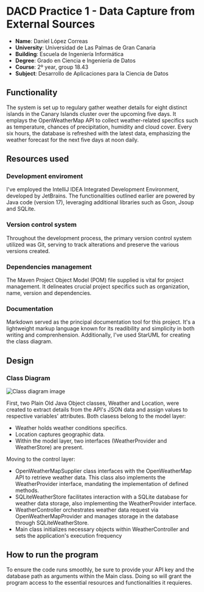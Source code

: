 # DACD Practice 1 - Data Capture from External Sources
- **Name**: Daniel López Correas
- **University**: Universidad de Las Palmas de Gran Canaria
- **Building**: Escuela de Ingeniería Informática
- **Degree**: Grado en Ciencia e Ingeniería de Datos
- **Course**: 2º year, group 18.43
- **Subject**: Desarrollo de Aplicaciones para la Ciencia de Datos

## Functionality

The system is set up to regulary gather weather details for eight distinct islands in the Canary Islands cluster over the upcoming five days. It emplays the OpenWeatherMap API to collect weather-related specifics such as temperature, chances of precipitation, humidity and cloud cover. Every six hours, the database is refreshed with the latest data, emphasizing the weather forecast for the next five days at noon daily.

## Resources used
### Development enviroment
I've employed the IntelliJ IDEA Integrated Development Environment, developed by JetBrains. The functionalities outlined earlier are powered by Java code (version 17), leveraging additional libraries such as Gson, Jsoup and SQLite.
### Version control system
Throughout the development process, the primary version control system utilized was Git, serving to track alterations and preserve the various versions created.
### Dependencies management
The Maven Project Object Model (POM) file supplied is vital for project management. It delineates crucial project specifics such as organization, name, version and dependencies.
### Documentation
Markdown served as the principal documentation tool for this project. It's a lightweight markup language known for its readibility and simplicity in both writing and comprenhension. Additionally, I've used StarUML for creating the class diagram.


## Design
### Class Diagram

![Class diagram image](.png)

First, two Plain Old Java Object classes, Weather and Location, were created to extract details from the API's JSON data and assign values to respective variables' attributes. Both clasess belong to the model layer:

- Weather holds weather conditions specifics.
- Location captures geographic data.
- Within the model layer, two interfaces (WeatherProvider and WeatherStore) are present.

Moving to the control layer:

- OpenWeatherMapSupplier class interfaces with the OpenWeatherMap API to retrieve weather data. This class also implements the WeatherProvider interface, mandating the implementation of defined methods.
- SQLiteWeatherStore facilitates interaction with a SQLite database for weather data storage, also implementing the WeatherProvider interface.
- WeatherController orchestrates weather data request via OpenWeatherMapProvider and manages storage in the database through SQLiteWeatherStore.
- Main class initializes necessary objects within WeatherController and sets the application's execution frequency

## How to run the program
To ensure the code runs smoothly, be sure to provide your API key and the database path as arguments within the Main class. Doing so will grant the program access to the essential resources and functionalities it requieres.



